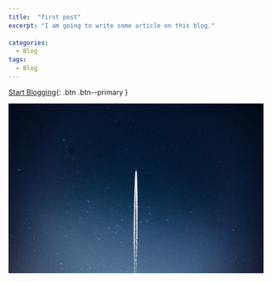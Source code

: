 ```yaml
---
title:  "first post"
excerpt: "I am going to write some article on this blog."

categories:
  - Blog
tags:
  - Blog
---
```


[Start Blogging](){: .btn .btn--primary }

![](/assets/images/post/spaceship.jpg)